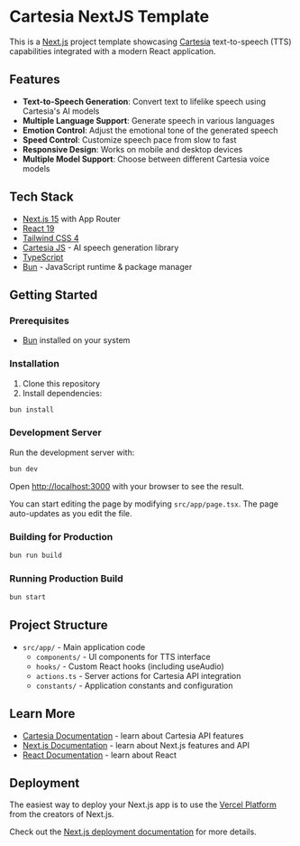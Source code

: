 # Cartesia NextJS Template

This is a [Next.js](https://nextjs.org) project template showcasing [Cartesia](https://cartesia.io) text-to-speech (TTS) capabilities integrated with a modern React application.

## Features

- **Text-to-Speech Generation**: Convert text to lifelike speech using Cartesia's AI models
- **Multiple Language Support**: Generate speech in various languages
- **Emotion Control**: Adjust the emotional tone of the generated speech
- **Speed Control**: Customize speech pace from slow to fast
- **Responsive Design**: Works on mobile and desktop devices
- **Multiple Model Support**: Choose between different Cartesia voice models

## Tech Stack

- [Next.js 15](https://nextjs.org/) with App Router
- [React 19](https://react.dev/)
- [Tailwind CSS 4](https://tailwindcss.com/)
- [Cartesia JS](https://www.npmjs.com/package/@cartesia/cartesia-js) - AI speech generation library
- [TypeScript](https://www.typescriptlang.org/)
- [Bun](https://bun.sh/) - JavaScript runtime & package manager

## Getting Started

### Prerequisites

- [Bun](https://bun.sh/) installed on your system

### Installation

1. Clone this repository
2. Install dependencies:

```bash
bun install
```

### Development Server

Run the development server with:

```bash
bun dev
```

Open [http://localhost:3000](http://localhost:3000) with your browser to see the result.

You can start editing the page by modifying `src/app/page.tsx`. The page auto-updates as you edit the file.

### Building for Production

```bash
bun run build
```

### Running Production Build

```bash
bun start
```

## Project Structure

- `src/app/` - Main application code
  - `components/` - UI components for TTS interface
  - `hooks/` - Custom React hooks (including useAudio)
  - `actions.ts` - Server actions for Cartesia API integration
  - `constants/` - Application constants and configuration

## Learn More

- [Cartesia Documentation](https://docs.cartesia.ai) - learn about Cartesia API features
- [Next.js Documentation](https://nextjs.org/docs) - learn about Next.js features and API
- [React Documentation](https://react.dev/) - learn about React

## Deployment

The easiest way to deploy your Next.js app is to use the [Vercel Platform](https://vercel.com/new) from the creators of Next.js.

Check out the [Next.js deployment documentation](https://nextjs.org/docs/app/building-your-application/deploying) for more details.
